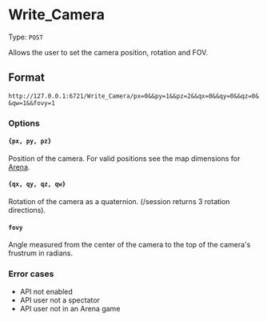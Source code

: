 # Write_Camera

Type: `POST`

Allows the user to set the camera position, rotation and FOV.

## Format

`http://127.0.0.1:6721/Write_Camera/px=0&&py=1&&pz=2&&qx=0&&qy=0&&qz=0&&qw=1&&fovy=1`

### Options

#### `{px, py, pz}`

Position of the camera. For valid positions see the map dimensions for [Arena](/Arena#ArenaMapPositions).

#### `{qx, qy, qz, qw}`

Rotation of the camera as a quaternion. (/session returns 3 rotation directions).

#### `fovy`

Angle measured from the center of the camera to the top of the camera's frustrum in radians.

### Error cases

- API not enabled
- API user not a spectator
- API user not in an Arena game
